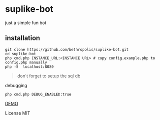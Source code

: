 ﻿# suplike-bot
just a simple fun bot

## installation

```
git clone https://github.com/bethropolis/suplike-bot.git
cd suplike-bot
php cmd.php INSTANCE_URL:<INSTANCE URL> # copy config.example.php to config.php manually
php -S  localhost:8080 
```

> don't forget to setup the sql db

debugging
```
php cmd.php DEBUG_ENABLED:true
```

[DEMO](https://bethro.alwaysdata.net/profile?id=05dab91c3813df210c59fb73e2e5)

License MIT